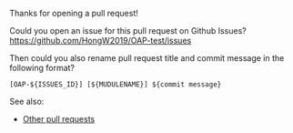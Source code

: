 <!--
  Licensed to the Apache Software Foundation (ASF) under one
  or more contributor license agreements.  See the NOTICE file
  distributed with this work for additional information
  regarding copyright ownership.  The ASF licenses this file
  to you under the Apache License, Version 2.0 (the
  "License"); you may not use this file except in compliance
  with the License.  You may obtain a copy of the License at

    http://www.apache.org/licenses/LICENSE-2.0

  Unless required by applicable law or agreed to in writing,
  software distributed under the License is distributed on an
  "AS IS" BASIS, WITHOUT WARRANTIES OR CONDITIONS OF ANY
  KIND, either express or implied.  See the License for the
  specific language governing permissions and limitations
  under the License.
-->

Thanks for opening a pull request!

Could you open an issue for this pull request on Github Issues?
https://github.com/HongW2019/OAP-test/issues

Then could you also rename pull request title and commit message in the following format?

    [OAP-${ISSUES_ID}] [${MUDULENAME}] ${commit message}

See also:

  * [Other pull requests](https://github.com/HongW2019/OAP-test/pulls/)
